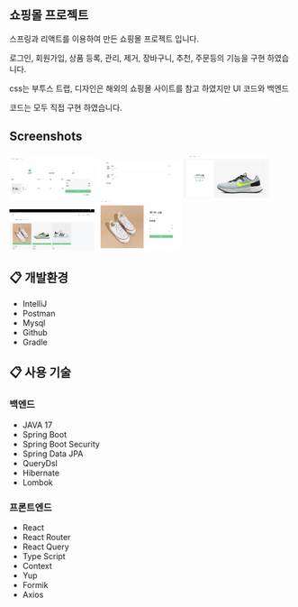 쇼핑몰 프로젝트
-------------------
스프링과 리액트를 이용하여 만든 쇼핑몰 프로젝트 입니다.

로그인, 회원가입, 상품 등록, 관리, 제거, 장바구니, 추천, 주문등의 기능을 구현 하였습니다.

css는 부투스 트랩, 디자인은 해외의 쇼핑몰 사이트를 참고 하였지만 UI 코드와 백엔드

코드는 모두 직접 구현 하였습니다.

Screenshots
-----------------
<div>
 <img width="30%" height="30%" src="/imgs/1.png" alt="쇼핑몰">
 <img width="30%" height="30%" src="/imgs/2.png" alt="쇼핑몰">
 <img width="30%" height="30%" src="/imgs/3.png" alt="쇼핑몰">
 <img width="30%" height="30%" src="/imgs/4.png" alt="쇼핑몰">
 <img width="30%" height="30%" src="/imgs/5.png" alt="쇼핑몰">
</div>

## :clipboard: 개발환경
* IntelliJ
* Postman
* Mysql
* Github
* Gradle

## :clipboard: 사용 기술
### 백엔드
* JAVA 17
* Spring Boot
* Spring Boot Security
* Spring Data JPA
* QueryDsl
* Hibernate
* Lombok

### 프론트엔드
* React
* React Router
* React Query
* Type Script
* Context
* Yup
* Formik
* Axios

